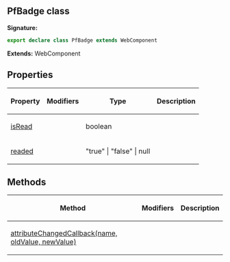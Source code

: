 ## PfBadge class

**Signature:**

```typescript
export declare class PfBadge extends WebComponent 
```
**Extends:** WebComponent

## Properties

<table><thead><tr><th>

Property


</th><th>

Modifiers


</th><th>

Type


</th><th>

Description


</th></tr></thead>
<tbody><tr><td>

[isRead](./unofficial-pf-v5-wc.pfbadge.isread.md)


</td><td>


</td><td>

boolean


</td><td>


</td></tr>
<tr><td>

[readed](./unofficial-pf-v5-wc.pfbadge.readed.md)


</td><td>


</td><td>

"true" \| "false" \| null


</td><td>


</td></tr>
</tbody></table>

## Methods

<table><thead><tr><th>

Method


</th><th>

Modifiers


</th><th>

Description


</th></tr></thead>
<tbody><tr><td>

[attributeChangedCallback(name, oldValue, newValue)](./unofficial-pf-v5-wc.pfbadge.attributechangedcallback.md)


</td><td>


</td><td>


</td></tr>
</tbody></table>
